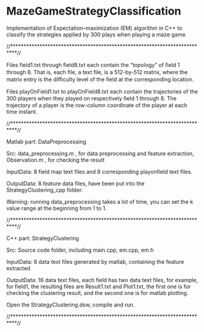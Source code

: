 # MazeGameStrategyClassification
Implementation of Expectation–maximization (EM) algorithm in C++ to classify the strategies applied by 300 plays when playing a maze game

//**************************************************************************//

Files field1.txt through field8.txt each contain the “topology” of ﬁeld 1 through 8. That is, each
ﬁle, a text ﬁle, is a 512-by-512 matrix, where the matrix entry is the diﬃculty level of the ﬁeld at the
corresponding location.

Files playOnField1.txt to playOnField8.txt each contain the trajectories of the 300 players when
they played on respectively ﬁeld 1 through 8. The trajectory of a player is the row-column coordinate of
the player at each time instant. 

//**************************************************************************//

Matlab part: DataPreprocessing

Src: data_preprocessing.m , for data preprocessing and feature extraction, Observation.m , for checking the result

InputData: 8 field map text files and 8 corresponding playonfield text files.

OutputData: 8 feature data files, have been put into the StrategyClustering_cpp folder.

Warning: running data_preprocessing takes a lot of time, you can set the k value range at the beginning from 1 to 1. 

//**************************************************************************//

C++ part: StrategyClustering

Src: Source code folder, including main.cpp, em.cpp, em.h

InputData: 8 data text files generated by matlab, containing the feature extracted

OutputData: 16 data text files, each field has two data text files, for example, for field1, the resulting files
	     are Result1.txt and Plot1.txt, the first one is for checking the clustering result, and the second one
	     is for matlab plotting.

Open the StrategyClustering.dsw, compile and run.

//**************************************************************************//

